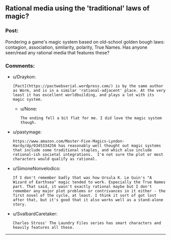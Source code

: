 ## Rational media using the 'traditional' laws of magic?

### Post:

Pondering a game's magic system based on old-school golden bough laws: contagion, association, similarity, polarity, True Names. Has anyone seen/read any rational media that features these?

### Comments:

- u/Draykon:
  ```
  [Pact](https://pactwebserial.wordpress.com/) is by the same author as Worm, and is in a similar 'rational-adjacent' place. At the very least it has excellent worldbuilding, and plays a lot with its magic system.
  ```

  - u/None:
    ```
    The ending fell a bit flat for me. I did love the magic system though.
    ```

- u/pastymage:
  ```
  https://www.amazon.com/Master-Five-Magics-Lyndon-Hardy/dp/0345334256 has reasonably well thought out magic systems that include some traditional staples, and which also include rational-ish societal integrations.  I'm not sure the plot or most characters would qualify as rational.
  ```

- u/SimoneNonvelodico:
  ```
  If I don't remember badly that was how Ursula K. Le Guin's "A Wizard of Earthsea" magic tended to work. Especially the True Names part. That said, it wasn't exactly rational maybe but I don't remember any major plot problems or contrivances in it either - the first novel of the cycle, at least. I think it sort of got lost after that, but it's good that it also works well as a stand-alone story.
  ```

- u/SvalbardCaretaker:
  ```
  Charles Stross' The Laundry Files series has smart characters and heavily features all those.
  ```

---

